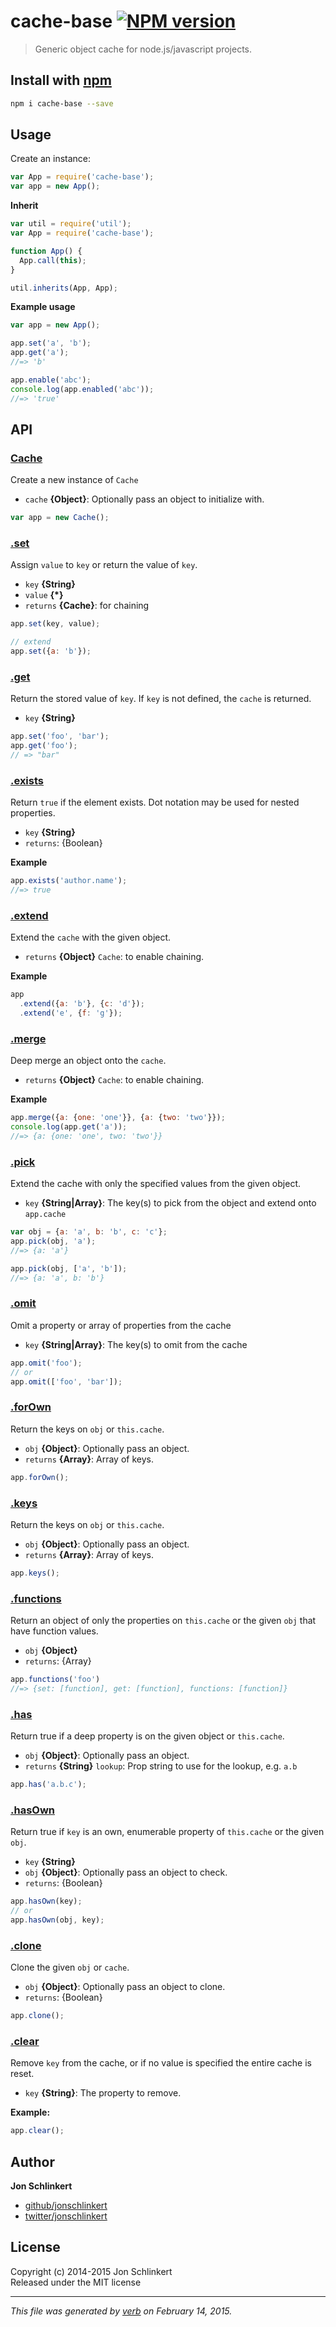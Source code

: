 # cache-base [![NPM version](https://badge.fury.io/js/cache-base.svg)](http://badge.fury.io/js/cache-base)

> Generic object cache for node.js/javascript projects.

## Install with [npm](npmjs.org)

```bash
npm i cache-base --save
```

## Usage

Create an instance:

```js
var App = require('cache-base');
var app = new App();
```

**Inherit**

```js
var util = require('util');
var App = require('cache-base');

function App() {
  App.call(this);
}

util.inherits(App, App);
```

**Example usage**

```js
var app = new App();

app.set('a', 'b');
app.get('a');
//=> 'b'

app.enable('abc');
console.log(app.enabled('abc'));
//=> 'true'
```

## API
### [Cache](index.js#L31)

Create a new instance of `Cache`

* `cache` **{Object}**: Optionally pass an object to initialize with.    

```js
var app = new Cache();
```

### [.set](index.js#L54)

Assign `value` to `key` or return the value of `key`.

* `key` **{String}**    
* `value` **{*}**    
* `returns` **{Cache}**: for chaining  

```js
app.set(key, value);

// extend
app.set({a: 'b'});
```

### [.get](index.js#L77)

Return the stored value of `key`. If `key` is not defined, the `cache` is returned.

* `key` **{String}**    

```js
app.set('foo', 'bar');
app.get('foo');
// => "bar"
```

### [.exists](index.js#L103)

Return `true` if the element exists. Dot notation may be used for nested properties.

* `key` **{String}**    
* `returns`: {Boolean}  

**Example**

```js
app.exists('author.name');
//=> true
```

### [.extend](index.js#L126)

Extend the `cache` with the given object.

* `returns` **{Object}** `Cache`: to enable chaining.  

**Example**

```js
app
  .extend({a: 'b'}, {c: 'd'});
  .extend('e', {f: 'g'});
```

### [.merge](index.js#L157)

Deep merge an object onto the `cache`.

* `returns` **{Object}** `Cache`: to enable chaining.  

**Example**

```js
app.merge({a: {one: 'one'}}, {a: {two: 'two'}});
console.log(app.get('a'));
//=> {a: {one: 'one', two: 'two'}}
```

### [.pick](index.js#L189)

Extend the cache with only the specified values from the given object.

* `key` **{String|Array}**: The key(s) to pick from the object and extend onto `app.cache`    

```js
var obj = {a: 'a', b: 'b', c: 'c'};
app.pick(obj, 'a');
//=> {a: 'a'}

app.pick(obj, ['a', 'b']);
//=> {a: 'a', b: 'b'}
```

### [.omit](index.js#L206)

Omit a property or array of properties from the cache

* `key` **{String|Array}**: The key(s) to omit from the cache    

```js
app.omit('foo');
// or
app.omit(['foo', 'bar']);
```

### [.forOwn](index.js#L222)

Return the keys on `obj` or `this.cache`.

* `obj` **{Object}**: Optionally pass an object.    
* `returns` **{Array}**: Array of keys.  

```js
app.forOwn();
```

### [.keys](index.js#L242)

Return the keys on `obj` or `this.cache`.

* `obj` **{Object}**: Optionally pass an object.    
* `returns` **{Array}**: Array of keys.  

```js
app.keys();
```

### [.functions](index.js#L260)

Return an object of only the properties on `this.cache` or the given `obj` that have function values.

* `obj` **{Object}**    
* `returns`: {Array}  

```js
app.functions('foo')
//=> {set: [function], get: [function], functions: [function]}
```

### [.has](index.js#L286)

Return true if a deep property is on the given object or `this.cache`.

* `obj` **{Object}**: Optionally pass an object.    
* `returns` **{String}** `lookup`: Prop string to use for the lookup, e.g. `a.b`  

```js
app.has('a.b.c');
```

### [.hasOwn](index.js#L309)

Return true if `key` is an own, enumerable property of `this.cache` or the given `obj`.

* `key` **{String}**    
* `obj` **{Object}**: Optionally pass an object to check.    
* `returns`: {Boolean}  

```js
app.hasOwn(key);
// or
app.hasOwn(obj, key);
```

### [.clone](index.js#L328)

Clone the given `obj` or `cache`.

* `obj` **{Object}**: Optionally pass an object to clone.    
* `returns`: {Boolean}  

```js
app.clone();
```

### [.clear](index.js#L346)

Remove `key` from the cache, or if no value is specified the entire cache is reset.

* `key` **{String}**: The property to remove.    

**Example:**

```js
app.clear();
```


## Author

**Jon Schlinkert**
 
+ [github/jonschlinkert](https://github.com/jonschlinkert)
+ [twitter/jonschlinkert](http://twitter.com/jonschlinkert) 

## License
Copyright (c) 2014-2015 Jon Schlinkert  
Released under the MIT license

***

_This file was generated by [verb](https://github.com/assemble/verb) on February 14, 2015._